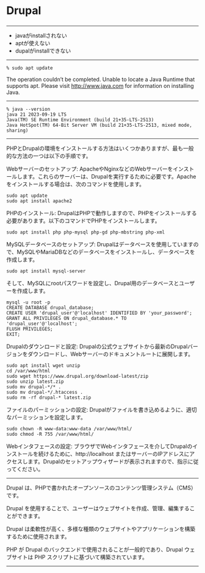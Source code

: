 ###
# Drupal
###

---

- javaがinstallされない
- aptが使えない
- dupalがinstallできない

---
```
% sudo apt update
```
The operation couldn’t be completed. Unable to locate a Java Runtime that supports apt.
Please visit http://www.java.com for information on installing Java.

---
```
% java --version
java 21 2023-09-19 LTS
Java(TM) SE Runtime Environment (build 21+35-LTS-2513)
Java HotSpot(TM) 64-Bit Server VM (build 21+35-LTS-2513, mixed mode, sharing)
```
---

PHPとDrupalの環境をインストールする方法はいくつかありますが、最も一般的な方法の一つは以下の手順です。

Webサーバーのセットアップ: ApacheやNginxなどのWebサーバーをインストールします。これらのサーバーは、Drupalを実行するために必要です。Apacheをインストールする場合は、次のコマンドを使用します。
```
sudo apt update
sudo apt install apache2
```
PHPのインストール: DrupalはPHPで動作しますので、PHPをインストールする必要があります。以下のコマンドでPHPをインストールします。
```
sudo apt install php php-mysql php-gd php-mbstring php-xml
```
MySQLデータベースのセットアップ: Drupalはデータベースを使用していますので、MySQLやMariaDBなどのデータベースをインストールし、データベースを作成します。
```
sudo apt install mysql-server
```
そして、MySQLにrootパスワードを設定し、Drupal用のデータベースとユーザーを作成します。

```
mysql -u root -p
CREATE DATABASE drupal_database;
CREATE USER 'drupal_user'@'localhost' IDENTIFIED BY 'your_password';
GRANT ALL PRIVILEGES ON drupal_database.* TO 'drupal_user'@'localhost';
FLUSH PRIVILEGES;
EXIT;
```
Drupalのダウンロードと設定: Drupalの公式ウェブサイトから最新のDrupalバージョンをダウンロードし、Webサーバーのドキュメントルートに展開します。
```
sudo apt install wget unzip
cd /var/www/html
sudo wget https://www.drupal.org/download-latest/zip
sudo unzip latest.zip
sudo mv drupal-*/* .
sudo mv drupal-*/.htaccess .
sudo rm -rf drupal-* latest.zip
```
ファイルのパーミッションの設定: Drupalがファイルを書き込めるように、適切なパーミッションを設定します。
```
sudo chown -R www-data:www-data /var/www/html/
sudo chmod -R 755 /var/www/html/
```
Webインタフェースの設定: ブラウザでWebインタフェースを介してDrupalのインストールを続けるために、http://localhost またはサーバーのIPアドレスにアクセスします。Drupalのセットアップウィザードが表示されますので、指示に従ってください。

---

Drupal は、PHPで書かれたオープンソースのコンテンツ管理システム（CMS）です。

Drupal を使用することで、ユーザーはウェブサイトを作成、管理、編集することができます。

Drupal は柔軟性が高く、多様な種類のウェブサイトやアプリケーションを構築するために使用されます。

PHP が Drupal のバックエンドで使用されることが一般的であり、Drupal ウェブサイトは PHP スクリプトに基づいて構築されています。

---
